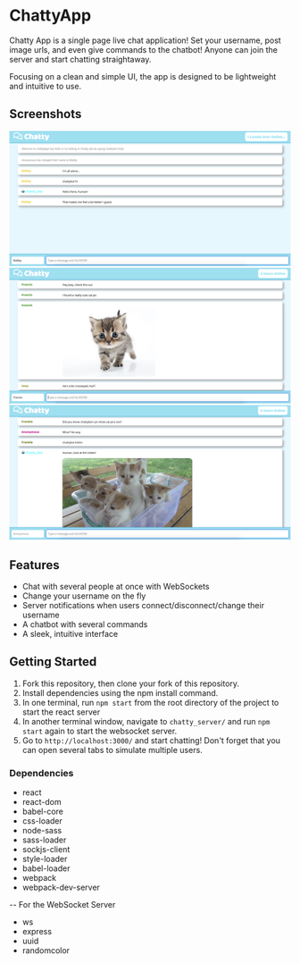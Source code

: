 # ChattyApp

Chatty App is a single page live chat application! Set your username, post image urls, and even give commands to the chatbot! Anyone can join the server and start chatting straightaway.

Focusing on a clean and simple UI, the app is designed to be lightweight and intuitive to use.

## Screenshots

![interact with chattybot](https://github.com/louisriehl/chattyApp/blob/master/build/chattybot.png?raw=true)
![chat with other users](https://github.com/louisriehl/chattyApp/blob/master/build/posting_images.png?raw=true)
![chatty bot features](https://github.com/louisriehl/chattyApp/blob/master/build/chattybot_images.png?raw=true)

## Features

* Chat with several people at once with WebSockets
* Change your username on the fly
* Server notifications when users connect/disconnect/change their username
* A chatbot with several commands
* A sleek, intuitive interface

## Getting Started
1. Fork this repository, then clone your fork of this repository.
2. Install dependencies using the npm install command.
3. In one terminal, run `npm start` from the root directory of the project to start the react server
4. In another terminal window, navigate to `chatty_server/` and run `npm start` again to start the websocket server.
5. Go to `http://localhost:3000/` and start chatting! Don't forget that you can open several tabs to simulate multiple users.

### Dependencies

* react
* react-dom
* babel-core
* css-loader
* node-sass
* sass-loader
* sockjs-client
* style-loader
* babel-loader
* webpack
* webpack-dev-server

-- For the WebSocket Server

* ws
* express
* uuid
* randomcolor
